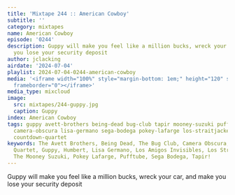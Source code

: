 ```yaml
---
title: 'Mixtape 244 :: American Cowboy'
subtitle: ''
category: mixtapes
name: American Cowboy
episode: '0244'
description: Guppy will make you feel like a million bucks, wreck your car, and make
  you lose your security deposit
author: jclacking
airdate: '2024-07-04'
playlist: 2024-07-04-0244-american-cowboy
media: '<iframe width="100%" style="margin-bottom: 1em;" height="120" src="https://www.mixcloud.com/widget/iframe/?feed=%2Flouderthanwar%2Fthe-mixtape-244-american-cowboy-2024-07-04%2F&hide_artwork=1&hide_cover=1&light=1"
  frameborder="0"></iframe>'
media_type: mixcloud
image:
  src: mixtapes/244-guppy.jpg
  caption: Guppy
index: American Cowboy
tags: guppy avett-brothers being-dead bug-club tapir mooney-suzuki pufftube humbert
  camera-obscura lisa-germano sega-bodega pokey-lafarge los-straitjackets los-amigos-invisibles
  countdown-quartet
keywords: The Avett Brothers, Being Dead, The Bug Club, Camera Obscura, The Countdown
  Quartet, Guppy, Humbert, Lisa Germano, Los Amigos Invisibles, Los Straitjackets,
  The Mooney Suzuki, Pokey Lafarge, Pufftube, Sega Bodega, Tapir!
---
```

Guppy will make you feel like a million bucks, wreck your car, and make you lose your security deposit
